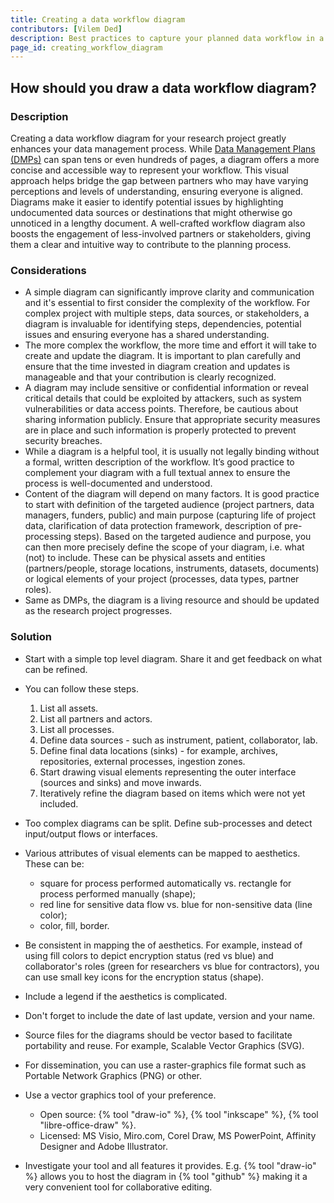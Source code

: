 ```yaml
---
title: Creating a data workflow diagram
contributors: [Vilem Ded]
description: Best practices to capture your planned data workflow in a diagram.
page_id: creating_workflow_diagram
---
```


## How should you draw a data workflow diagram?

### Description

Creating a data workflow diagram for your research project greatly enhances your data management process.
While [Data Management Plans (DMPs)](data_management_plan) can span tens or even hundreds of pages, a diagram offers a more concise and accessible way to represent your workflow.
This visual approach helps bridge the gap between partners who may have varying perceptions and levels of understanding, ensuring everyone is aligned.
Diagrams make it easier to identify potential issues by highlighting undocumented data sources or destinations that might otherwise go unnoticed in a lengthy document.
A well-crafted workflow diagram also boosts the engagement of less-involved partners or stakeholders, giving them a clear and intuitive way to contribute to the planning process.

### Considerations

* A simple diagram can significantly improve clarity and communication and it's essential to first consider the complexity of the workflow. For complex project with multiple steps, data sources, or stakeholders, a diagram is invaluable for identifying steps, dependencies, potential issues and ensuring everyone has a shared understanding.
* The more complex the workflow, the more time and effort it will take to create and update the diagram. It is important to plan carefully and ensure that the time invested in diagram creation and updates is manageable and that your contribution is clearly recognized.
* A diagram may include sensitive or confidential information or reveal critical details that could be exploited by attackers, such as system vulnerabilities or data access points. Therefore, be cautious about sharing information publicly. Ensure that appropriate security measures are in place and such information is properly protected to prevent security breaches.
* While a diagram is a helpful tool, it is usually not legally binding without a formal, written description of the workflow. It’s good practice to complement your diagram with a full textual annex to ensure the process is well-documented and understood.
* Content of the diagram will depend on many factors. It is good practice to start with definition of the targeted audience (project partners, data managers, funders, public) and main purpose (capturing life of project data, clarification of data protection framework​, description of pre-processing steps). Based on the targeted audience and purpose, you can then more precisely define the scope of your diagram, i.e. what (not) to include. These can be physical assets and entities (partners/people, storage locations, instruments, datasets, documents) or logical elements of your project (processes, data types, partner roles).
* Same as DMPs, the diagram is a living resource and should be updated as the research project progresses.

### Solution

* Start with a simple top level diagram​. Share it and get feedback on what can be refined.

* You can follow these steps.
  1. List all assets.
  2. List all partners and actors​.
  3. List all processes​.
  4. Define data sources​ - such as instrument, patient, collaborator, lab.
  5. Define final data locations (sinks)​ - for example, archives, repositories, external processes, ingestion zones.
  6. Start drawing visual elements representing the outer interface (sources and sinks) and move inwards.
  7. Iteratively refine the diagram based on items which were not yet included.

* Too complex diagrams can be split. Define sub-processes and detect input/output flows or interfaces.
* Various attributes of visual elements can be mapped to aesthetics. These can be:
  * square for process performed automatically vs. rectangle for process performed manually (shape);
  * red line for sensitive data flow vs. blue for non-sensitive data (line color);
  * color, fill, border.
* Be consistent in mapping the of aesthetics. For example, instead of using fill colors to depict encryption status (red vs blue) and collaborator's roles (green for researchers vs blue for contractors), you can use small key icons for the encryption status (shape).
* Include a legend if the aesthetics is complicated.

* Don't forget to include the date of last update, version and your name.

* Source files for the diagrams should be vector based to facilitate portability and reuse. For example, Scalable Vector Graphics (SVG).
* For dissemination, you can use a raster-graphics file format such as Portable Network Graphics (PNG) or other.
* Use a vector graphics tool of your preference.
  * Open source: {% tool "draw-io" %}, {% tool "inkscape" %}, {% tool "libre-office-draw" %}.
  * Licensed: MS Visio, Miro.com, Corel Draw, MS PowerPoint, Affinity Designer and Adobe Illustrator.
* Investigate your tool and all features it provides. E.g. {% tool "draw-io" %} allows you to host the diagram in {% tool "github" %} making it a very convenient tool for collaborative editing.
